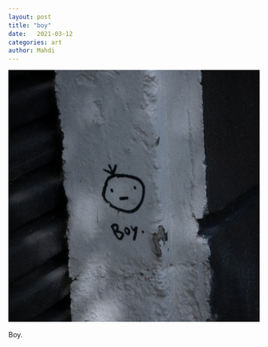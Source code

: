 ```yaml
---
layout: post
title: "boy"
date:   2021-03-12
categories: art
author: Mahdi
---
```


![boy.](/img/arts/boy.jpg)

<span class='image-details'>
Boy.
</span>
